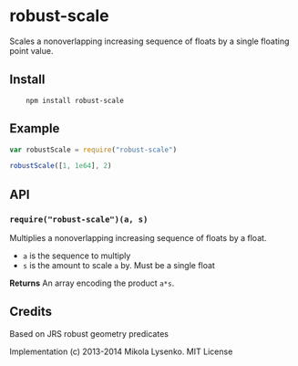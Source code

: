 robust-scale
============
Scales a nonoverlapping increasing sequence of floats by a single floating point value.

## Install

		npm install robust-scale
		
## Example

```javascript
var robustScale = require("robust-scale")

robustScale([1, 1e64], 2)
```

## API

### `require("robust-scale")(a, s)`
Multiplies a nonoverlapping increasing sequence of floats by a float.

* `a` is the sequence to multiply
* `s` is the amount to scale `a` by.  Must be a single float

**Returns** An array encoding the product `a*s`.

## Credits
Based on JRS robust geometry predicates

Implementation (c) 2013-2014 Mikola Lysenko. MIT License
